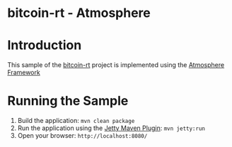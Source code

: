 bitcoin-rt - Atmosphere
================================================================================

# Introduction

This sample of the [bitcoin-rt][] project is implemented using the [Atmosphere Framework][]

# Running the Sample

1. Build the application: `mvn clean package`
2. Run the application using the [Jetty Maven Plugin][]: `mvn jetty:run`
3. Open your browser: `http://localhost:8080/`

[bitcoin-rt]: https://github.com/cbeams/bitcoin-rt
[Atmosphere Framework]: https://github.com/Atmosphere/atmosphere
[Jetty Maven Plugin]: http://wiki.eclipse.org/Jetty/Feature/Jetty_Maven_Plugin